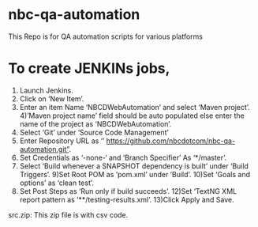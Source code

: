 # nbc-qa-automation
This Repo is for QA automation scripts for various platforms

# To create JENKINs jobs,

1) Launch Jenkins.
2) Click on ‘New Item’.
3) Enter an item Name ‘NBCDWebAutomation’ and select ‘Maven project’.
4)’Maven project name’ field should be auto populated else enter the name of the project as ‘NBCDWebAutomation’.
5) Select ‘Git’ under ‘Source Code Management’
6) Enter Repository URL as ‘’ https://github.com/nbcdotcom/nbc-qa-automation.git”.
7) Set Credentials as ‘-none-‘ and ‘Branch Specifier’ As ‘*/master’.
8) Select ‘Build whenever a SNAPSHOT dependency is built’ under ‘Build Triggers’.
9)Set Root POM as ‘pom.xml’ under ‘Build’.
10)Set ‘Goals and options’ as ‘clean test’.
11) Set Post Steps as ‘Run only if build succeeds’.
12)Set ‘TextNG XML report pattern as ‘**/testing-results.xml’.
13)Click Apply and Save.

src.zip: This zip file is with csv code.
